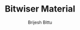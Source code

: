 ---
title: "Bitwiser Material"
github: https://github.com/brijeshb42/bitwiser-material
demo: https://bitwiser.in/bitwiser-material/
author: Brijesh Bittu
draft: true
ssg:
  - Jekyll
cms:
  - No Cms
---